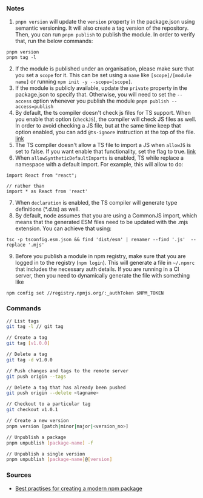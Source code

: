 ### Notes

1. `pnpm version` will update the `version` property in the package.json using semantic versioning. It will also create a tag version of the repository. Then, you can run `pnpm publish` to publish the module.
In order to verify that, run the below commands:
```
pnpm version 
pnpm tag -l
```
2. If the module is published under an organisation, please make sure that you set a `scope` for it. This can be set using a `name` like `[scope]/[module name]` or running `npm init -y --scope=[scope]`.
3. If the module is publicly available, update the `private` property in the package.json to specify that. Otherwise, you will need to set the `--access` option whenever you publish the module `pnpm publish --access=publish` 
4. By default, the ts compiler doesn't check js files for TS support. When you enable that option (`checkJS`), the compiler will check JS files as well. In order to avoid checking a JS file, but at the same time keep that option enabled, you can add `@ts-ignore` instruction at the top of the file. [link](https://www.typescriptlang.org/tsconfig#checkJS)
5. The TS compiler doesn't allow a TS file to import a JS when `allowJS` is set to false. If you want enable that functionality, set the flag to true. [link](https://www.typescriptlang.org/tsconfig#allowJS)
6. When `allowSyntheticDefaultImports` is enabled, TS while replace a namespace with a default import. For example, this will allow to do:
```
import React from "react";

// rather than
import * as React from 'react'
```
7. When `declaration` is enabled, the TS compiler will generate type definitions (*.d.ts) as well.
8. By default, node assumes that you are using a CommonJS import, which means that the generated ESM files need to be updated with the .mjs extension. You can achieve that using: 
```
tsc -p tsconfig.esm.json && find 'dist/esm' | renamer --find '.js'  --replace '.mjs'
```
9. Before you publish a module in npm registry, make sure that you are logged in to the registry (`npm login`). This will generate a file in `~/.npmrc` that includes the necessary auth details. If you are running in a CI server, then you need to dynamically generate the file with something like 
```
npm config set //registry.npmjs.org/:_authToken $NPM_TOKEN
```

### Commands 

```bash
// List tags
git tag -l // git tag

// Create a tag
git tag [v1.0.0]

// Delete a tag
git tag -d v1.0.0

// Push changes and tags to the remote server
git push origin --tags

// Delete a tag that has already been pushed
git push origin --delete <tagname>

// Checkout to a particular tag
git checkout v1.0.1

// Create a new version
pnpm version [patch|minor|major|<version_no>] 

// Unpublish a package
pnpm unpublish [package-name] -f

// Unpublish a single version
pnpm unpublish [package-name]@[version]
```

### Sources

- [Best practises for creating a modern npm package](https://snyk.io/blog/best-practices-create-modern-npm-package/?fbclid=IwAR1IOqW9k6lRdIJLhK9oHC-_PaMpCzi3XdQuAM9PuM83kHp-Yuw2QV4JMOI)